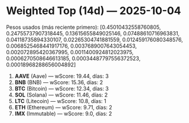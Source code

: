 # Weighted Top (14d) — 2025-10-04
Pesos usados (más reciente primero): [0.45010432558760805, 0.24755737907318445, 0.13615655849025146, 0.07488610716963831, 0.04118735894330107, 0.02265304741881559, 0.012459176080348576, 0.0068525468441917176, 0.0037689007643054453, 0.002072895420367995, 0.0011400924812023975, 0.0006270508646613185, 0.00034487797556372523, 0.00018968288656004892]
1. **AAVE** (Aave) — wScore: 19.44, días: 3
2. **BNB** (BNB) — wScore: 15.36, días: 2
3. **BTC** (Bitcoin) — wScore: 12.34, días: 3
4. **SOL** (Solana) — wScore: 11.46, días: 2
5. **LTC** (Litecoin) — wScore: 10.8, días: 1
6. **ETH** (Ethereum) — wScore: 9.71, días: 2
7. **IMX** (Immutable) — wScore: 9.0, días: 2
